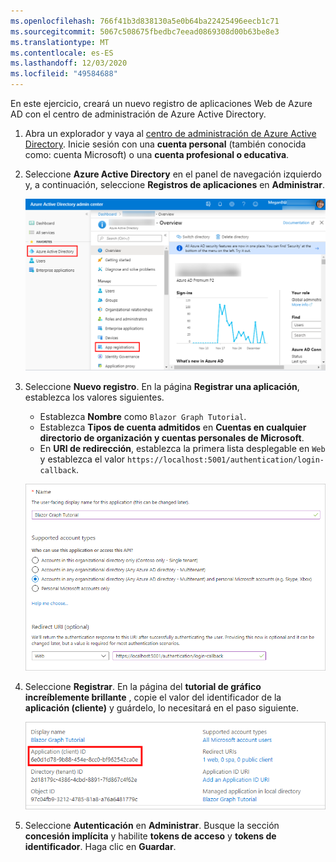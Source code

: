 ```yaml
---
ms.openlocfilehash: 766f41b3d838130a5e0b64ba22425496eecb1c71
ms.sourcegitcommit: 5067c508675fbedbc7eead0869308d00b63be8e3
ms.translationtype: MT
ms.contentlocale: es-ES
ms.lasthandoff: 12/03/2020
ms.locfileid: "49584688"
---
```

<!-- markdownlint-disable MD002 MD041 -->

En este ejercicio, creará un nuevo registro de aplicaciones Web de Azure AD con el centro de administración de Azure Active Directory.

1. Abra un explorador y vaya al [centro de administración de Azure Active Directory](https://aad.portal.azure.com). Inicie sesión con una **cuenta personal** (también conocida como: cuenta Microsoft) o una **cuenta profesional o educativa**.

1. Seleccione **Azure Active Directory** en el panel de navegación izquierdo y, a continuación, seleccione **Registros de aplicaciones** en **Administrar**.

    ![Una captura de pantalla de los registros de la aplicación ](./images/aad-portal-app-registrations.png)

1. Seleccione **Nuevo registro**. En la página **Registrar una aplicación**, establezca los valores siguientes.

    - Establezca **Nombre** como `Blazor Graph Tutorial`.
    - Establezca **Tipos de cuenta admitidos** en **Cuentas en cualquier directorio de organización y cuentas personales de Microsoft**.
    - En **URI de redirección**, establezca la primera lista desplegable en `Web` y establezca el valor `https://localhost:5001/authentication/login-callback`.

    ![Captura de pantalla de la página registrar una aplicación](./images/aad-register-an-app.png)

1. Seleccione **Registrar**. En la página del **tutorial de gráfico increíblemente brillante** , copie el valor del identificador de la **aplicación (cliente)** y guárdelo, lo necesitará en el paso siguiente.

    ![Captura de pantalla del identificador de la aplicación del nuevo registro de la aplicación](./images/aad-application-id.png)

1. Seleccione **Autenticación** en **Administrar**. Busque la sección **concesión implícita** y habilite **tokens de acceso** y **tokens de identificador**. Haga clic en **Guardar**.

